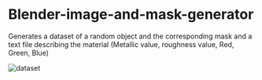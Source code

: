 # Blender-image-and-mask-generator
Generates a dataset of a random object and the corresponding mask and a text file describing the material (Metallic value, roughness value, Red, Green, Blue)


![dataset](https://user-images.githubusercontent.com/11048793/179518701-3108ab90-4c98-44bf-9c14-ed70da4fb072.png)
